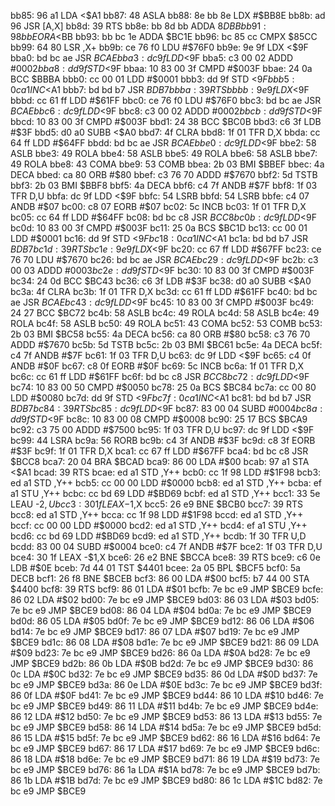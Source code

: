 bb85: 96 a1        LDA    <$A1
bb87: 48           ASLA
bb88: 8e bb 8e     LDX    #$BB8E
bb8b: ad 96        JSR    [A,X]
bb8d: 39           RTS
bb8e: bb 8d bb     ADDA   $8DBB
bb91: 98 bb        EORA   <$BB
bb93: bb bc 1e     ADDA   $BC1E
bb96: bc 85 cc     CMPX   $85CC
bb99: 64 80        LSR    ,X+
bb9b: ce 76 f0     LDU    #$76F0
bb9e: 9e 9f        LDX    <$9F
bba0: bd bc ae     JSR    $BCAE
bba3: dc 9f        LDD    <$9F
bba5: c3 00 02     ADDD   #$0002
bba8: dd 9f        STD    <$9F
bbaa: 10 83 00 3f  CMPD   #$003F
bbae: 24 0a        BCC    $BBBA
bbb0: cc 00 01     LDD    #$0001
bbb3: dd 9f        STD    <$9F
bbb5: 0c a1        INC    <$A1
bbb7: bd bd b7     JSR    $BDB7
bbba: 39           RTS
bbbb: 9e 9f        LDX    <$9F
bbbd: cc 61 ff     LDD    #$61FF
bbc0: ce 76 f0     LDU    #$76F0
bbc3: bd bc ae     JSR    $BCAE
bbc6: dc 9f        LDD    <$9F
bbc8: c3 00 02     ADDD   #$0002
bbcb: dd 9f        STD    <$9F
bbcd: 10 83 00 3f  CMPD   #$003F
bbd1: 24 38        BCC    $BC0B
bbd3: c6 3f        LDB    #$3F
bbd5: d0 a0        SUBB   <$A0
bbd7: 4f           CLRA
bbd8: 1f 01        TFR    D,X
bbda: cc 64 ff     LDD    #$64FF
bbdd: bd bc ae     JSR    $BCAE
bbe0: dc 9f        LDD    <$9F
bbe2: 58           ASLB
bbe3: 49           ROLA
bbe4: 58           ASLB
bbe5: 49           ROLA
bbe6: 58           ASLB
bbe7: 49           ROLA
bbe8: 43           COMA
bbe9: 53           COMB
bbea: 2b 03        BMI    $BBEF
bbec: 4a           DECA
bbed: ca 80        ORB    #$80
bbef: c3 76 70     ADDD   #$7670
bbf2: 5d           TSTB
bbf3: 2b 03        BMI    $BBF8
bbf5: 4a           DECA
bbf6: c4 7f        ANDB   #$7F
bbf8: 1f 03        TFR    D,U
bbfa: dc 9f        LDD    <$9F
bbfc: 54           LSRB
bbfd: 54           LSRB
bbfe: c4 07        ANDB   #$07
bc00: c8 07        EORB   #$07
bc02: 5c           INCB
bc03: 1f 01        TFR    D,X
bc05: cc 64 ff     LDD    #$64FF
bc08: bd bc c8     JSR    $BCC8
bc0b: dc 9f        LDD    <$9F
bc0d: 10 83 00 3f  CMPD   #$003F
bc11: 25 0a        BCS    $BC1D
bc13: cc 00 01     LDD    #$0001
bc16: dd 9f        STD    <$9F
bc18: 0c a1        INC    <$A1
bc1a: bd bd b7     JSR    $BDB7
bc1d: 39           RTS
bc1e: 9e 9f        LDX    <$9F
bc20: cc 67 ff     LDD    #$67FF
bc23: ce 76 70     LDU    #$7670
bc26: bd bc ae     JSR    $BCAE
bc29: dc 9f        LDD    <$9F
bc2b: c3 00 03     ADDD   #$0003
bc2e: dd 9f        STD    <$9F
bc30: 10 83 00 3f  CMPD   #$003F
bc34: 24 0d        BCC    $BC43
bc36: c6 3f        LDB    #$3F
bc38: d0 a0        SUBB   <$A0
bc3a: 4f           CLRA
bc3b: 1f 01        TFR    D,X
bc3d: cc 61 ff     LDD    #$61FF
bc40: bd bc ae     JSR    $BCAE
bc43: dc 9f        LDD    <$9F
bc45: 10 83 00 3f  CMPD   #$003F
bc49: 24 27        BCC    $BC72
bc4b: 58           ASLB
bc4c: 49           ROLA
bc4d: 58           ASLB
bc4e: 49           ROLA
bc4f: 58           ASLB
bc50: 49           ROLA
bc51: 43           COMA
bc52: 53           COMB
bc53: 2b 03        BMI    $BC58
bc55: 4a           DECA
bc56: ca 80        ORB    #$80
bc58: c3 76 70     ADDD   #$7670
bc5b: 5d           TSTB
bc5c: 2b 03        BMI    $BC61
bc5e: 4a           DECA
bc5f: c4 7f        ANDB   #$7F
bc61: 1f 03        TFR    D,U
bc63: dc 9f        LDD    <$9F
bc65: c4 0f        ANDB   #$0F
bc67: c8 0f        EORB   #$0F
bc69: 5c           INCB
bc6a: 1f 01        TFR    D,X
bc6c: cc 61 ff     LDD    #$61FF
bc6f: bd bc c8     JSR    $BCC8
bc72: dc 9f        LDD    <$9F
bc74: 10 83 00 50  CMPD   #$0050
bc78: 25 0a        BCS    $BC84
bc7a: cc 00 80     LDD    #$0080
bc7d: dd 9f        STD    <$9F
bc7f: 0c a1        INC    <$A1
bc81: bd bd b7     JSR    $BDB7
bc84: 39           RTS
bc85: dc 9f        LDD    <$9F
bc87: 83 00 04     SUBD   #$0004
bc8a: dd 9f        STD    <$9F
bc8c: 10 83 00 08  CMPD   #$0008
bc90: 25 17        BCS    $BCA9
bc92: c3 75 00     ADDD   #$7500
bc95: 1f 03        TFR    D,U
bc97: dc 9f        LDD    <$9F
bc99: 44           LSRA
bc9a: 56           RORB
bc9b: c4 3f        ANDB   #$3F
bc9d: c8 3f        EORB   #$3F
bc9f: 1f 01        TFR    D,X
bca1: cc 67 ff     LDD    #$67FF
bca4: bd bc c8     JSR    $BCC8
bca7: 20 04        BRA    $BCAD
bca9: 86 00        LDA    #$00
bcab: 97 a1        STA    <$A1
bcad: 39           RTS
bcae: ed a1        STD    ,Y++
bcb0: cc 1f 98     LDD    #$1F98
bcb3: ed a1        STD    ,Y++
bcb5: cc 00 00     LDD    #$0000
bcb8: ed a1        STD    ,Y++
bcba: ef a1        STU    ,Y++
bcbc: cc bd 69     LDD    #$BD69
bcbf: ed a1        STD    ,Y++
bcc1: 33 5e        LEAU   -$2,U
bcc3: 30 1f        LEAX   -$1,X
bcc5: 26 e9        BNE    $BCB0
bcc7: 39           RTS
bcc8: ed a1        STD    ,Y++
bcca: cc 1f 98     LDD    #$1F98
bccd: ed a1        STD    ,Y++
bccf: cc 00 00     LDD    #$0000
bcd2: ed a1        STD    ,Y++
bcd4: ef a1        STU    ,Y++
bcd6: cc bd 69     LDD    #$BD69
bcd9: ed a1        STD    ,Y++
bcdb: 1f 30        TFR    U,D
bcdd: 83 00 04     SUBD   #$0004
bce0: c4 7f        ANDB   #$7F
bce2: 1f 03        TFR    D,U
bce4: 30 1f        LEAX   -$1,X
bce6: 26 e2        BNE    $BCCA
bce8: 39           RTS
bce9: c6 0e        LDB    #$0E
bceb: 7d 44 01     TST    $4401
bcee: 2a 05        BPL    $BCF5
bcf0: 5a           DECB
bcf1: 26 f8        BNE    $BCEB
bcf3: 86 00        LDA    #$00
bcf5: b7 44 00     STA    $4400
bcf8: 39           RTS
bcf9: 86 01        LDA    #$01
bcfb: 7e bc e9     JMP    $BCE9
bcfe: 86 02        LDA    #$02
bd00: 7e bc e9     JMP    $BCE9
bd03: 86 03        LDA    #$03
bd05: 7e bc e9     JMP    $BCE9
bd08: 86 04        LDA    #$04
bd0a: 7e bc e9     JMP    $BCE9
bd0d: 86 05        LDA    #$05
bd0f: 7e bc e9     JMP    $BCE9
bd12: 86 06        LDA    #$06
bd14: 7e bc e9     JMP    $BCE9
bd17: 86 07        LDA    #$07
bd19: 7e bc e9     JMP    $BCE9
bd1c: 86 08        LDA    #$08
bd1e: 7e bc e9     JMP    $BCE9
bd21: 86 09        LDA    #$09
bd23: 7e bc e9     JMP    $BCE9
bd26: 86 0a        LDA    #$0A
bd28: 7e bc e9     JMP    $BCE9
bd2b: 86 0b        LDA    #$0B
bd2d: 7e bc e9     JMP    $BCE9
bd30: 86 0c        LDA    #$0C
bd32: 7e bc e9     JMP    $BCE9
bd35: 86 0d        LDA    #$0D
bd37: 7e bc e9     JMP    $BCE9
bd3a: 86 0e        LDA    #$0E
bd3c: 7e bc e9     JMP    $BCE9
bd3f: 86 0f        LDA    #$0F
bd41: 7e bc e9     JMP    $BCE9
bd44: 86 10        LDA    #$10
bd46: 7e bc e9     JMP    $BCE9
bd49: 86 11        LDA    #$11
bd4b: 7e bc e9     JMP    $BCE9
bd4e: 86 12        LDA    #$12
bd50: 7e bc e9     JMP    $BCE9
bd53: 86 13        LDA    #$13
bd55: 7e bc e9     JMP    $BCE9
bd58: 86 14        LDA    #$14
bd5a: 7e bc e9     JMP    $BCE9
bd5d: 86 15        LDA    #$15
bd5f: 7e bc e9     JMP    $BCE9
bd62: 86 16        LDA    #$16
bd64: 7e bc e9     JMP    $BCE9
bd67: 86 17        LDA    #$17
bd69: 7e bc e9     JMP    $BCE9
bd6c: 86 18        LDA    #$18
bd6e: 7e bc e9     JMP    $BCE9
bd71: 86 19        LDA    #$19
bd73: 7e bc e9     JMP    $BCE9
bd76: 86 1a        LDA    #$1A
bd78: 7e bc e9     JMP    $BCE9
bd7b: 86 1b        LDA    #$1B
bd7d: 7e bc e9     JMP    $BCE9
bd80: 86 1c        LDA    #$1C
bd82: 7e bc e9     JMP    $BCE9
